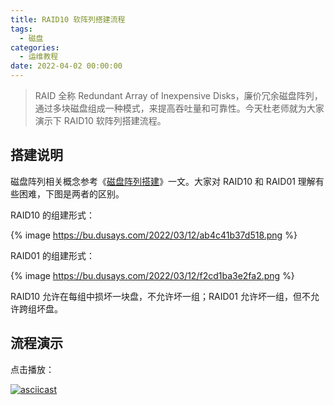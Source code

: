 ```yaml
---
title: RAID10 软阵列搭建流程
tags:
  - 磁盘
categories:
  - 运维教程
date: 2022-04-02 00:00:00
---
```


> RAID 全称 Redundant Array of Inexpensive Disks，廉价冗余磁盘阵列，通过多块磁盘组成一种模式，来提高吞吐量和可靠性。今天杜老师就为大家演示下 RAID10 软阵列搭建流程。

<!-- more -->

## 搭建说明

磁盘阵列相关概念参考《[磁盘阵列搭建](https://dusays.com/146/)》一文。大家对 RAID10 和 RAID01 理解有些困难，下图是两者的区别。

RAID10 的组建形式：

{% image https://bu.dusays.com/2022/03/12/ab4c41b37d518.png %}

RAID01 的组建形式：

{% image https://bu.dusays.com/2022/03/12/f2cd1ba3e2fa2.png %}

RAID10 允许在每组中损坏一块盘，不允许坏一组；RAID01 允许坏一组，但不允许跨组坏盘。

## 流程演示

点击播放：

[![asciicast](https://asciinema.org/a/477989.svg)](https://asciinema.org/a/477989)
